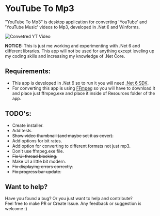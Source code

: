 # YouTube To Mp3
"YouTube To Mp3" is desktop application for converting 'YouTube' and 'YouTube Music' videos to Mp3, developed in .Net 6 and Winforms.

![Convetred YT Video](https://user-images.githubusercontent.com/36667491/168874393-5625cd91-9aa7-4fed-899e-ac834ffc4c46.png)

**NOTICE:** This is just me working and experimenting with .Net 6 and different libraries. This app will not be used for anything except leveling up my coding skills and increasing my knowledge of .Net Core.

## Requirements:
 - This app is developed in .Net 6 so to run it you will need [.Net 6 SDK](https://dotnet.microsoft.com/en-us/download/dotnet/6.0).  
 - For converting this app is using [FFmpeg](https://ffmpeg.org/download.html) so you will have to download it and place just ffmpeg.exe and place it inside of Resources folder of the app.  

## TODO's:
 - Create installer.
 - Add tests.
 - <del>Show video thumbnail (and maybe set it as cover).</del>
 - Add options for bit rates.
 - Add option for converting to different formats not just mp3.
 - Don't use ffmpeg.exe file.
 - <del>Fix UI thread blocking.</del>
 - Make UI a little bit modern.
 - <del>Fix displaying errors correctly.</del>
 - <del>Fix progress bar update.</del>

## Want to help?
Have you found a bug? Or you just want to help and contribute?  
Feel free to make PR or Create Issue. Any feedback or suggestion is welcome :)

